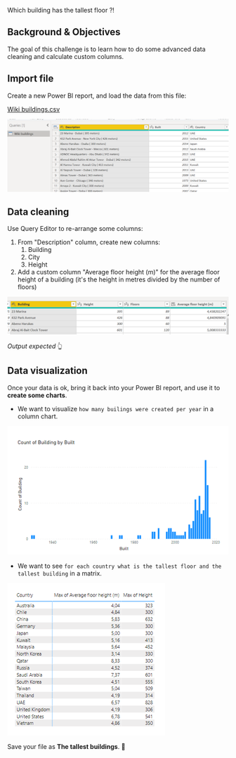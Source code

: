 Which building has the tallest floor ?!

## Background & Objectives

The goal of this challenge is to learn how to do some advanced data cleaning and calculate custom columns.

## Import file

Create a new Power BI report, and load the data from this file:

[Wiki buildings.csv](assets/Wiki_buildings.csv)

![assets/Untitled.png](assets/Untitled.png)

## Data cleaning

Use Query Editor to re-arrange some columns:

1. From "Description" column, create new columns:
    1. Building
    2. City
    3. Height
2. Add a custom column "Average floor height (m)" for the average floor height of a building (it's the height in metres divided by the number of floors)

![assets/Untitled%201.png](assets/Untitled%201.png)

*Output expected* 👆

## Data visualization

Once your data is ok, bring it back into your Power BI report, and use it to **create some charts**.

- We want to visualize `how many builings were created per year` in a column chart.

![assets/Untitled%202.png](assets/Untitled%202.png)

- We want to see `for each country what is the tallest floor and the tallest building` in a matrix.

![assets/Untitled%203.png](assets/Untitled%203.png)

Save your file as **The tallest buildings**. 💾